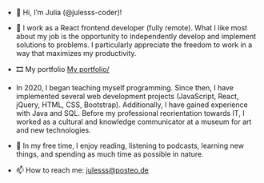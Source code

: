 - 👋 Hi, I’m Julia (@julesss-coder)!
- 👀 I work as a React frontend developer (fully remote). What I like most about my job is the opportunity to independently develop and implement solutions to problems. I particularly appreciate the freedom to work in a way that maximizes my productivity.
- &#x1F39E; My portfolio <a href="https://julesss-coder.github.io/personal-portfolio">My portfolio/</a>

- In 2020, I began teaching myself programming. Since then, I have implemented several web development projects (JavaScript, React, jQuery, HTML, CSS, Bootstrap). Additionally, I have gained experience with Java and SQL. Before my professional reorientation towards IT, I worked as a cultural and knowledge communicator at a museum for art and new technologies.
- 🌱 In my free time, I enjoy reading, listening to podcasts, learning new things, and spending as much time as possible in nature.
- 📫 How to reach me: julesss@posteo.de


<!---
julesss-coder/julesss-coder is a ✨ special ✨ repository because its `README.md` (this file) appears on your GitHub profile.
You can click the Preview link to take a look at your changes.
--->
